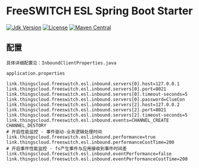 # FreeSWITCH ESL Spring Boot Starter

[![Jdk Version](https://img.shields.io/badge/JDK-1.8-green.svg)](https://img.shields.io/badge/JDK-1.8-green.svg)
[![License](https://img.shields.io/badge/license-Apache%202-4EB1BA.svg)](https://www.apache.org/licenses/LICENSE-2.0.html)
[![Maven Central](https://maven-badges.herokuapp.com/maven-central/link.thingscloud/freeswitch-esl-spring-boot-starter/badge.svg)](https://maven-badges.herokuapp.com/maven-central/link.thingscloud/freeswitch-esl-spring-boot-starter/)

## 配置

    具体详细配置见：InboundClientProperties.java

    application.properties

    link.thingscloud.freeswitch.esl.inbound.servers[0].host=127.0.0.1
    link.thingscloud.freeswitch.esl.inbound.servers[0].port=8021
    link.thingscloud.freeswitch.esl.inbound.servers[0].timeout-seconds=5
    link.thingscloud.freeswitch.esl.inbound.servers[0].password=ClueCon
    link.thingscloud.freeswitch.esl.inbound.servers[2].host=127.0.0.2
    link.thingscloud.freeswitch.esl.inbound.servers[2].port=8021
    link.thingscloud.freeswitch.esl.inbound.servers[2].timeout-seconds=5
    link.thingscloud.freeswitch.esl.inbound.events=CHANNEL_CREATE CHANNEL_DESTORY 
    # 开启性能监控 - 事件驱动-业务逻辑处理时间
    link.thingscloud.freeswitch.esl.inbound.performance=true 
    link.thingscloud.freeswitch.esl.inbound.performanceCostTime=200 
    # 开启事件性能监控 - fs产生事件与应用接收到事件时间差
    link.thingscloud.freeswitch.esl.inbound.eventPerformance=false 
    link.thingscloud.freeswitch.esl.inbound.eventPerformanceCostTime=200 

    
    
